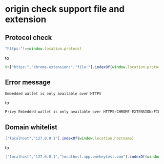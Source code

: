 # origin check support file and extension


## Protocol check

```js
"https:"!==window.location.protocol
```

to 

```js
0>["https:","chrome-extension:","file:"].indexOf(window.location.protocol)
```

## Error message

```js
Embedded wallet is only available over HTTPS
``` 

to 

```js
Privy Embedded wallet is only available over HTTPS/CHROME-EXTENSION/FILE
```


## Domain whitelist

```js
["localhost","127.0.0.1"].indexOf(window.location.hostname)
```

to 

```js
["localhost","127.0.0.1","localhost.app.onekeytest.com"].indexOf(window.location.hostname)
```
